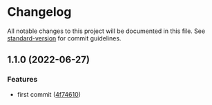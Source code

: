 # Changelog

All notable changes to this project will be documented in this file. See [standard-version](https://github.com/conventional-changelog/standard-version) for commit guidelines.

## 1.1.0 (2022-06-27)


### Features

* first commit ([4f74610](https://github.com/vuestorefront-community/nuxt-click-outside/commit/4f746102cd93bc7550e3b2706b0e4485b73cf23d))
